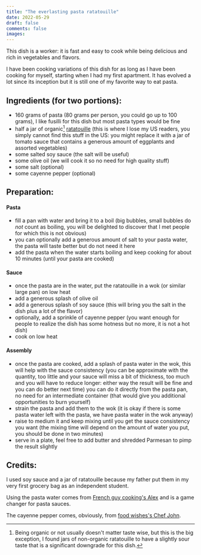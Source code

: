 ```yaml
---
title: "The everlasting pasta ratatouille"
date: 2022-05-29
draft: false
comments: false
images:
---
```


This dish is a worker: it is fast and easy to cook while being delicious and rich in vegetables and flavors.

I have been cooking variations of this dish for as long as I have been cooking for myself, starting when I had my first apartment.
It has evolved a lot since its inception but it is still one of my favorite way to eat pasta.

## Ingredients (for two portions):

* 160 grams of pasta (80 grams per person, you could go up to 100 grams), I like fusilli for this dish but most pasta types would be fine
* half a jar of organic[^1] [ratatouille](https://www.auchan.fr/auchan-bio-ratatouille-en-bocal/pr-C1225159) (this is where I lose my US readers, you simply cannot find this stuff in the US: you might replace it with a jar of tomato sauce that contains a generous amount of eggplants and assorted vegetables)
* some salted soy sauce (the salt will be useful)
* some olive oil (we will cook it so no need for high quality stuff)
* some salt (optional)
* some cayenne pepper (optional)

[^1]: Being organic or not usually doesn't matter taste wise, but this is the big exception, I found jars of non-organic ratatouille to have a slightly sour taste that is a significant downgrade for this dish.

## Preparation:

#### Pasta

* fill a pan with water and bring it to a boil (big bubbles, small bubbles do *not* count as boiling, you will be delighted to discover that I met people for which this is not obvious)
* you can optionally add a generous amount of salt to your pasta water, the pasta will taste better but do not need it here
* add the pasta when the water starts boiling and keep cooking for about 10 minutes (until your pasta are cooked)

#### Sauce

* once the pasta are in the water, put the ratatouille in a wok (or similar large pan) on low heat
* add a generous splash of olive oil
* add a generous splash of soy sauce (this will bring you the salt in the dish plus a lot of the flavor)
* optionally, add a sprinkle of cayenne pepper (you want enough for people to realize the dish has some hotness but no more, it is not a hot dish)
* cook on low heat 

#### Assembly

* once the pasta are cooked, add a splash of pasta water in the wok, this will help with the sauce consistency (you can be approximate with the quantity, too little and your sauce will miss a bit of thickness, too much and you will have to reduce longer: either way the result will be fine and you can do better next time) you can do it directly from the pasta pan, no need for an intermediate container (that would give you additional opportunities to burn yourself)
* strain the pasta and add them to the wok (it is okay if there is some pasta water left with the pasta, we have pasta water in the wok anyway)
* raise to medium it and keep mixing until you get the sauce consistency you want (the mixing time will depend on the amount of water you put, you should be done in two minutes)
* serve in a plate, feel free to add butter and shredded Parmesan to pimp the result slightly

## Credits:

I used soy sauce and a jar of ratatouille because my father put them in my very first grocery bag as an independent student.

Using the pasta water comes from [French guy cooking's Alex](https://youtu.be/Ng7GWl57nQM) and is a game changer for pasta sauces.

The cayenne pepper comes, obviously, from [food wishes's Chef John](https://foodwishes.blogspot.com/).
